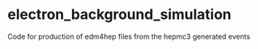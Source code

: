 # electron_background_simulation
Code for production of edm4hep files from the hepmc3 generated events
